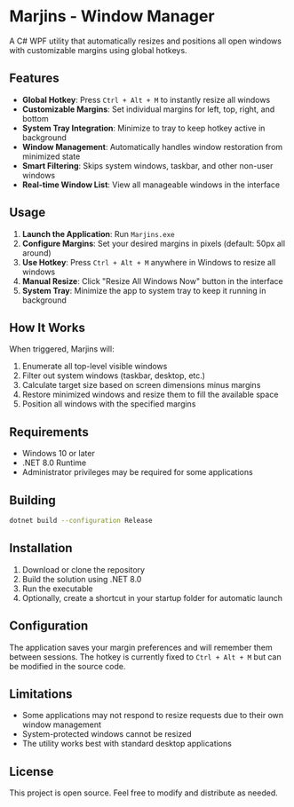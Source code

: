 # Marjins - Window Manager

A C# WPF utility that automatically resizes and positions all open windows with customizable margins using global hotkeys.

## Features

- **Global Hotkey**: Press `Ctrl + Alt + M` to instantly resize all windows
- **Customizable Margins**: Set individual margins for left, top, right, and bottom
- **System Tray Integration**: Minimize to tray to keep hotkey active in background
- **Window Management**: Automatically handles window restoration from minimized state
- **Smart Filtering**: Skips system windows, taskbar, and other non-user windows
- **Real-time Window List**: View all manageable windows in the interface

## Usage

1. **Launch the Application**: Run `Marjins.exe`
2. **Configure Margins**: Set your desired margins in pixels (default: 50px all around)
3. **Use Hotkey**: Press `Ctrl + Alt + M` anywhere in Windows to resize all windows
4. **Manual Resize**: Click "Resize All Windows Now" button in the interface
5. **System Tray**: Minimize the app to system tray to keep it running in background

## How It Works

When triggered, Marjins will:
1. Enumerate all top-level visible windows
2. Filter out system windows (taskbar, desktop, etc.)
3. Calculate target size based on screen dimensions minus margins
4. Restore minimized windows and resize them to fill the available space
5. Position all windows with the specified margins

## Requirements

- Windows 10 or later
- .NET 8.0 Runtime
- Administrator privileges may be required for some applications

## Building

```bash
dotnet build --configuration Release
```

## Installation

1. Download or clone the repository
2. Build the solution using .NET 8.0
3. Run the executable
4. Optionally, create a shortcut in your startup folder for automatic launch

## Configuration

The application saves your margin preferences and will remember them between sessions. The hotkey is currently fixed to `Ctrl + Alt + M` but can be modified in the source code.

## Limitations

- Some applications may not respond to resize requests due to their own window management
- System-protected windows cannot be resized
- The utility works best with standard desktop applications

## License

This project is open source. Feel free to modify and distribute as needed.
